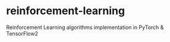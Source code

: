 # reinforcement-learning
Reinforcement Learning algorithms implementation in PyTorch &amp; TensorFlow2
